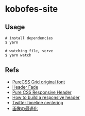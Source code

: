 # kobofes-site

## Usage

```
# install dependencies
$ yarn

# watching file, serve
$ yarn watch
```

## Refs
- [PureCSS Grid original font](http://blog.purecss.io/post/60789414532/how-we-improved-grids-in-pure-030)
- [Header Fade](https://codepen.io/epilande/pen/usHIw)
- [Pure CSS Responsive Header](https://codepen.io/jo_Geek/pen/xgbaEr)
- [How to build a responsive header](https://itnext.io/how-to-build-a-responsive-navbar-using-flexbox-and-javascript-eb0af24f19bf)
- [Twitter timeline centering](https://stackoverflow.com/questions/29854197/how-to-position-the-twitter-widget)
- [画像の最適化](https://developers.google.com/speed/docs/insights/OptimizeImages)
